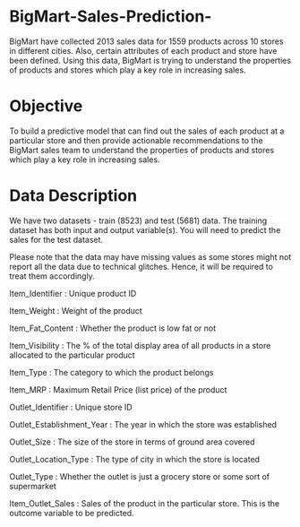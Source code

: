 # BigMart-Sales-Prediction-

BigMart have collected 2013 sales data for 1559 products across 10 stores in different cities. Also, certain attributes of each product and store have been defined. Using this data, BigMart is trying to understand the properties of products and stores which play a key role in increasing sales.<br>

# Objective
To build a predictive model that can find out the sales of each product at a particular store and then provide actionable recommendations to the BigMart sales team to understand the properties of products and stores which play a key role in increasing sales.<br>

# Data Description

We have two datasets - train (8523) and test (5681) data. The training dataset has both input and output variable(s). You will need to predict the sales for the test dataset.<br>

Please note that the data may have missing values as some stores might not report all the data due to technical glitches. Hence, it will be required to treat them accordingly.<br>

Item_Identifier : Unique product ID

Item_Weight : Weight of the product

Item_Fat_Content : Whether the product is low fat or not

Item_Visibility : The % of the total display area of all products in a store allocated to the particular product

Item_Type : The category to which the product belongs

Item_MRP : Maximum Retail Price (list price) of the product

Outlet_Identifier : Unique store ID

Outlet_Establishment_Year : The year in which the store was established

Outlet_Size : The size of the store in terms of ground area covered

Outlet_Location_Type : The type of city in which the store is located

Outlet_Type : Whether the outlet is just a grocery store or some sort of supermarket

Item_Outlet_Sales : Sales of the product in the particular store. This is the outcome variable to be predicted.
